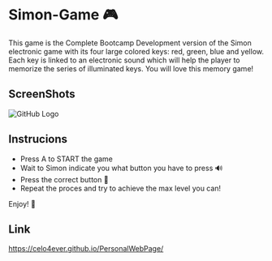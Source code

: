 # Simon-Game 🎮

This game is the Complete Bootcamp Development version of the Simon electronic game with its four large colored keys: red, green, blue and yellow.
Each key is linked to an electronic sound which will help the player to memorize the series of illuminated keys. You will love this memory game!

## ScreenShots

![GitHub Logo](/images/giffi.gif)

## Instrucions

* Press A to START the game
* Wait to Simon indicate you what button you have to press 🔊
* Press the correct button 🌟
* Repeat the proces and try to achieve the max level you can!

Enjoy! 🎉

## Link

https://celo4ever.github.io/PersonalWebPage/

